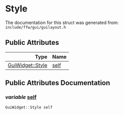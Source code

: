 Style
===================================


The documentation for this struct was generated from: `include/ffw/gui/guilayout.h`



## Public Attributes

| Type | Name |
| -------: | :------- |
|  [GuiWidget::Style](ffw_GuiWidget_Style.html) | [self](#0bf79bfe) |


## Public Attributes Documentation

### _variable_ <a id="0bf79bfe" href="#0bf79bfe">self</a>

```cpp
GuiWidget::Style self
```





